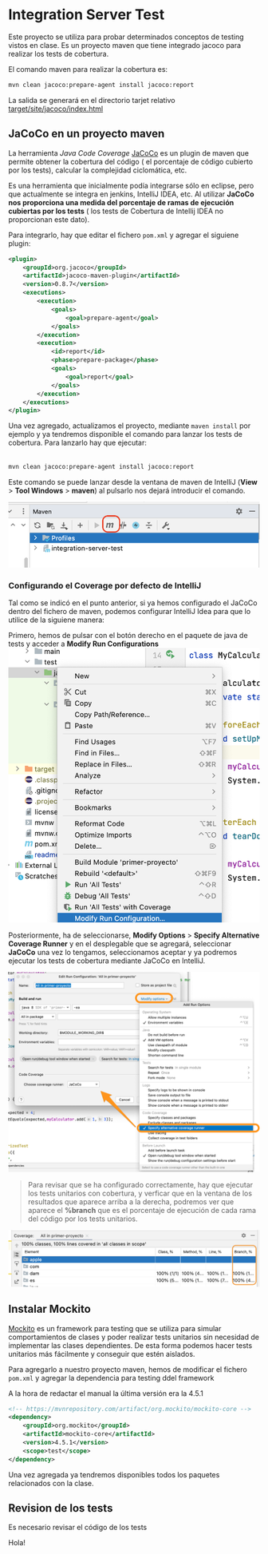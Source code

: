 # Integration Server Test

Este proyecto se utiliza para probar determinados conceptos de testing vistos en clase. Es un proyecto maven que tiene integrado jacoco para realizar los tests de cobertura.

El comando maven para realizar la cobertura es:

```bash
mvn clean jacoco:prepare-agent install jacoco:report
```

La salida se generará en el directorio tarjet relativo [target/site/jacoco/index.html](target/site/jacoco/index.html)

## JaCoCo en un proyecto maven

La herramienta *Java Code Coverage* [JaCoCo](https://www.jacoco.org/jacoco/) es un plugin de maven que permite obtener la cobertura del código ( el porcentaje de código cubierto por los tests), calcular la complejidad ciclomática, etc.

Es una herramienta que inicialmente podía integrarse sólo en eclipse, pero que actualmente se integra en jenkins, IntelliJ IDEA, etc. Al utilizar **JaCoCo nos proporciona una medida del porcentaje de ramas de ejecución cubiertas por los tests** ( los tests de Cobertura de Intellij IDEA no proporcionan este dato).

Para integrarlo, hay que editar el fichero `pom.xml` y agregar el siguiene plugin:

```xml
<plugin>
    <groupId>org.jacoco</groupId>
    <artifactId>jacoco-maven-plugin</artifactId>
    <version>0.8.7</version>
    <executions>
        <execution>
            <goals>
                <goal>prepare-agent</goal>
            </goals>
        </execution>
        <execution>
            <id>report</id>
            <phase>prepare-package</phase>
            <goals>
                <goal>report</goal>
            </goals>
        </execution>
    </executions>
</plugin>
```

Una vez agregado, actualizamos el proyecto, mediante `maven install` por ejemplo y ya tendremos disponible el comando para lanzar los tests de cobertura. Para lanzarlo hay que ejecutar:

```bash

mvn clean jacoco:prepare-agent install jacoco:report

```

Este comando se puede lanzar desde la ventana de maven de IntelliJ (**View** > **Tool Windows** > **maven**) al pulsarlo nos dejará introducir el comando.

![ventana de maven](md_media/mvn_intellij.png)

### Configurando el Coverage por defecto de IntelliJ

Tal como se indicó en el punto anterior, si ya hemos configurado el JaCoCo dentro del fichero de maven, podemos configurar IntelliJ Idea para que lo utilice de la siguiene manera:

Primero, hemos de pulsar con el botón derecho en el paquete de java de tests y acceder a **Modify Run Configurations** ![**Run Configurations**](md_media/coverage_intellij.png)

Posteriormente, ha de seleccionarse, **Modify Options** > **Specify Alternative Coverage Runner** y en el desplegable que se agregará, seleccionar **JaCoCo** una vez lo tengamos, seleccionamos aceptar y ya podremos ejecutar los tests de cobertura mediante JaCoCo en IntelliJ.

![Configurar JaCoCo](md_media/jacoco_intellij.png)

> Para revisar que se ha configurado correctamente, hay que ejecutar los tests unitarios con cobertura, y verficar que en la ventana de los resultados que aparece arriba a la derecha, podremos ver que aparece el **%branch** que es el porcentaje de ejecución de cada rama del código por los tests unitarios.

![%branch](md_media/branch_jacoco_intellij.png)

## Instalar Mockito

[Mockito](https://site.mockito.org/) es un framework para testing que se utiliza para simular comportamientos de clases y poder realizar tests unitarios sin necesidad de implementar las clases dependientes. De esta forma podemos hacer tests unitarios más fácilmente y conseguir que estén aislados.

Para agregarlo a nuestro proyecto maven, hemos de modificar el fichero `pom.xml` y agregar la dependencia para testing ddel framework

A la hora de redactar el manual la última versión era la 4.5.1

```xml
<!-- https://mvnrepository.com/artifact/org.mockito/mockito-core -->
<dependency>
    <groupId>org.mockito</groupId>
    <artifactId>mockito-core</artifactId>
    <version>4.5.1</version>
    <scope>test</scope>
</dependency>
```

Una vez agregada ya tendremos disponibles todos los paquetes relacionados con la clase.

## Revision de los tests

Es necesario revisar el código de los tests

Hola!

